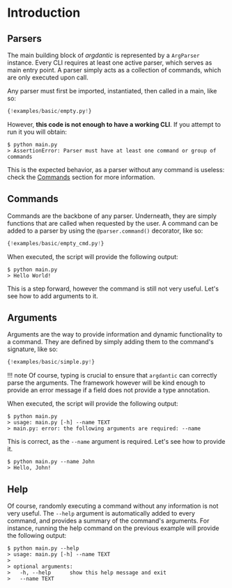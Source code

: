 # Introduction

## Parsers

The main building block of *argdantic* is represented by a `ArgParser` instance.
Every CLI requires at least one active parser, which serves as main entry point.
A parser simply acts as a collection of commands, which are only executed upon call.

Any parser must first be imported, instantiated, then called in a main, like so:

```python title="main.py" linenums="1" hl_lines="1 3 7"
{!examples/basic/empty.py!}
```
However, **this code is not enough to have a working CLI**. If you attempt to run it you will obtain:
```console
$ python main.py
> AssertionError: Parser must have at least one command or group of commands
```
This is the expected behavior, as a parser without any command is useless: check the [Commands](#commands) section for more information.

## Commands

Commands are the backbone of any parser. Underneath, they are simply functions that are called when requested by the user.
A command can be added to a parser by using the `@parser.command()` decorator, like so:

```python title="main.py" linenums="1" hl_lines="6"
{!examples/basic/empty_cmd.py!}
```

When executed, the script will provide the following output:
```console
$ python main.py
> Hello World!
```
This is a step forward, however the command is still not very useful. Let's see how to add arguments to it.

## Arguments

Arguments are the way to provide information and dynamic functionality to a command.
They are defined by simply adding them to the command's signature, like so:

```python title="main.py" linenums="1" hl_lines="7"
{!examples/basic/simple.py!}
```

!!! note
    Of course, typing is crucial to ensure that `argdantic` can correctly parse the arguments.
    The framework however will be kind enough to provide an error message if a field does not provide a type annotation.


When executed, the script will provide the following output:
```console
$ python main.py
> usage: main.py [-h] --name TEXT
> main.py: error: the following arguments are required: --name
```
This is correct, as the `--name` argument is required. Let's see how to provide it.

```console
$ python main.py --name John
> Hello, John!
```

## Help

Of course, randomly executing a command without any information is not very useful.
The `--help` argument is automatically added to every command, and provides a summary of the command's arguments.
For instance, running the help command on the previous example will provide the following output:

```console
$ python main.py --help
> usage: main.py [-h] --name TEXT
>
> optional arguments:
>   -h, --help      show this help message and exit
>   --name TEXT
```
